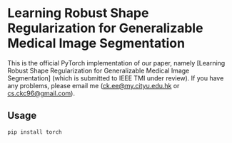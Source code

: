 # Learning Robust Shape Regularization for Generalizable Medical Image Segmentation

This is the official PyTorch implementation of our paper, namely [Learning Robust Shape Regularization for
Generalizable Medical Image Segmentation] (which is submitted to IEEE TMI under review). If you have any problems, please email me (ck.ee@my.cityu.edu.hk or cs.ckc96@gmail.com).

## Usage
```
pip install torch
```
